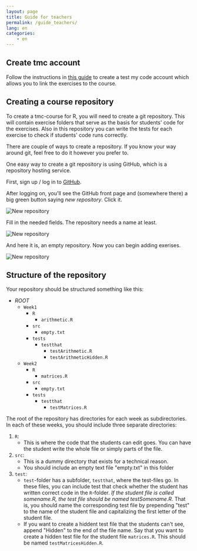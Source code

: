```yaml
---
layout: page
title: Guide for teachers
permalink: /guide_teachers/
lang: en
categories:
    - en
---
```


## Create tmc account

Follow the instructions in [this guide](http://testmycode-usermanual.github.io/usermanual/teachers.html) to create a test my code account which allows you to link the exercises to the course.

## Creating a course repository

To create a tmc-course for R, you will need to create a git repository. This will contain exercise folders that serve as the basis for students' code for the exercises. Also in this repository you can write the tests for each exercise to check if students' code runs correctly.

There are couple of ways to create a repository. If you know your way around git, feel free to do it however you prefer to.

One easy way to create a git repository is using GitHub, which is a repository hosting service.

First, sign up / log in to [GitHub](https://github.com).

After logging on, you'll see the GitHub front page and (somewhere there) a big green button saying *new repository*. Click it.

![New repository](../../resources/github_create_repo.png)

Fill in the needed fields. The repository needs a name at least.

![New repository](../../resources/creating_repo_2.png)

And here it is, an empty repository. Now you can begin adding exerises.

![New repository](../../resources/empty_repository.png)

## Structure of the repository

Your repository should be structured something like this:

- *ROOT*
    - `Week1`
        - `R`
            - `arithmetic.R`
        - `src`
            - `empty.txt`
        - `tests`
            - `testthat`
                - `testArithmetic.R`
                - `testArithmeticHidden.R`
    - `Week2`
        - `R`
            - `matrices.R`
        - `src`
            - `empty.txt`
        - `tests`
            - `testthat`
                - `testMatrices.R`

The root of the repository has directories for each week as subdirectories. In each of these weeks, you should include three separate directories:

1. `R`:
    - This is where the code that the students can edit goes. You can have the student write the whole file or simply parts of the file.
2. `src`:
    - This is a dummy directory that exists for a technical reason.
    - You should include an empty text file "empty.txt" in this folder
3. `test`:
    - `test`-folder has a subfolder, `testthat`, where the test-files go. In these files, you can include test that check whether the student has written correct code in the `R`-folder. *If the student file is called somename.R, the test file should be named testSomename.R*. That is, you should name the corresponding test file by prepending "test" to the name of the student file and capitalizing the first letter of the student file.
    - If you want to create a hiddent test file that the students can't see, append "Hidden" to the end of the file name. Say that you want to create a hidden test file for the student file `matrices.R`. This should be named `testMatricesHidden.R`.
